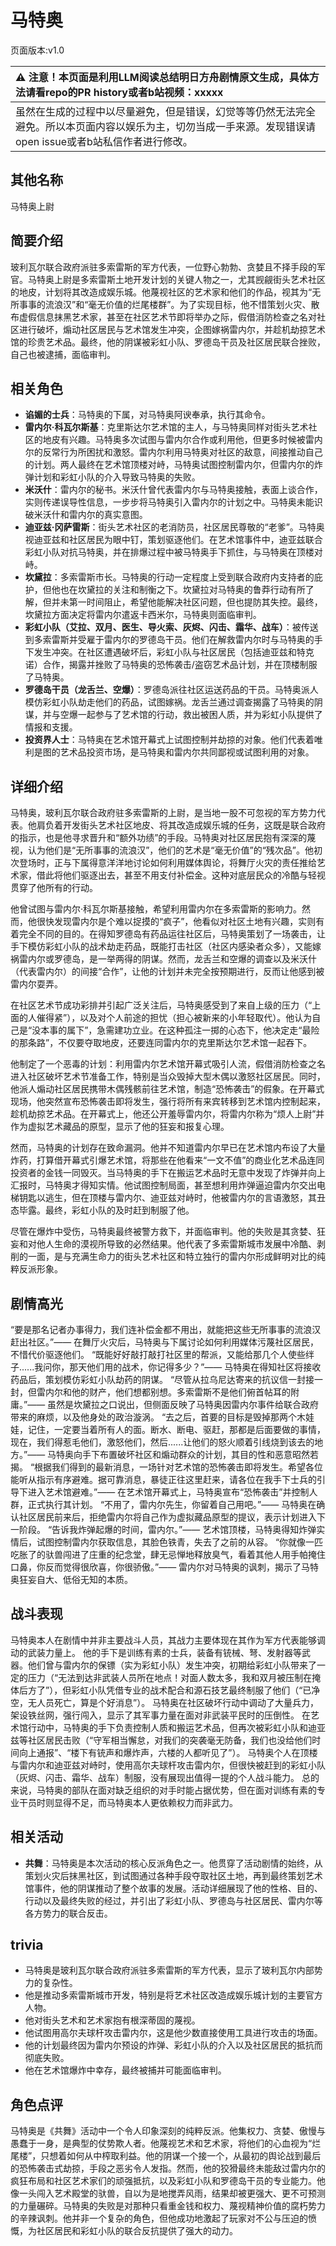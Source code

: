 # 马特奥
页面版本:v1.0
 

| :warning: 注意！本页面是利用LLM阅读总结明日方舟剧情原文生成，具体方法请看repo的PR history或者b站视频：xxxxx           |
|:----------------------------|
| 虽然在生成的过程中以尽量避免，但是错误，幻觉等等仍然无法完全避免。所以本页面内容以娱乐为主，切勿当成一手来源。发现错误请open issue或者b站私信作者进行修改。|



## 其他名称
马特奥上尉
## 简要介绍
玻利瓦尔联合政府派驻多索雷斯的军方代表，一位野心勃勃、贪婪且不择手段的军官。马特奥上尉是多索雷斯土地开发计划的关键人物之一，尤其觊觎街头艺术社区的地皮，计划将其改造成娱乐城。他蔑视社区的艺术家和他们的作品，视其为“无所事事的流浪汉”和“毫无价值的烂尾楼群”。为了实现目标，他不惜策划火灾、散布虚假信息抹黑艺术家，甚至在社区艺术节即将举办之际，假借消防检查之名对社区进行破坏，煽动社区居民与艺术馆发生冲突，企图嫁祸雷内尔，并趁机劫掠艺术馆的珍贵艺术品。最终，他的阴谋被彩虹小队、罗德岛干员及社区居民联合挫败，自己也被逮捕，面临审判。
## 相关角色
-   **谄媚的士兵**：马特奥的下属，对马特奥阿谀奉承，执行其命令。
-   **雷内尔·科瓦尔斯基**：克里斯达尔艺术馆的主人，与马特奥同样对街头艺术社区的地皮有兴趣。马特奥多次试图与雷内尔合作或利用他，但更多时候被雷内尔的反常行为所困扰和激怒。雷内尔利用马特奥对社区的敌意，间接推动自己的计划。两人最终在艺术馆顶楼对峙，马特奥试图控制雷内尔，但雷内尔的炸弹计划和彩虹小队的介入导致马特奥的失败。
-   **米沃什**：雷内尔的秘书。米沃什曾代表雷内尔与马特奥接触，表面上谈合作，实则传递误导性信息，一步步将马特奥引入雷内尔的计划之中。马特奥未能识破米沃什和雷内尔的真实意图。
-   **迪亚兹·冈萨雷斯**：街头艺术社区的老消防员，社区居民尊敬的“老爹”。马特奥视迪亚兹和社区居民为眼中钉，策划驱逐他们。在艺术馆事件中，迪亚兹联合彩虹小队对抗马特奥，并在排爆过程中被马特奥手下抓住，与马特奥在顶楼对峙。
-   **坎黛拉**：多索雷斯市长。马特奥的行动一定程度上受到联合政府内支持者的庇护，但他也在坎黛拉的关注和制衡之下。坎黛拉对马特奥的鲁莽行动有所了解，但并未第一时间阻止，希望他能解决社区问题，但也提防其失控。最终，坎黛拉方面决定将雷内尔遣返卡西米尔，马特奥则面临审判。
-   **彩虹小队（艾拉、双月、医生、导火索、灰烬、闪击、霜华、战车）**：被传送到多索雷斯并受雇于雷内尔的罗德岛干员。他们在解救雷内尔时与马特奥的手下发生冲突。在社区遭遇破坏后，彩虹小队与社区居民（包括迪亚兹和特克诺）合作，揭露并挫败了马特奥的恐怖袭击/盗窃艺术品计划，并在顶楼制服了马特奥。
-   **罗德岛干员（龙舌兰、空爆）**：罗德岛派往社区运送药品的干员。马特奥派人模仿彩虹小队劫走他们的药品，试图嫁祸。龙舌兰通过调查揭露了马特奥的阴谋，并与空爆一起参与了艺术馆的行动，救出被困人质，并为彩虹小队提供了情报和支援。
-   **投资界人士**：马特奥在艺术馆开幕式上试图控制并劫掠的对象。他们代表着唯利是图的艺术品投资市场，是马特奥和雷内尔共同鄙视或试图利用的对象。
## 详细介绍
马特奥，玻利瓦尔联合政府驻多索雷斯的上尉，是当地一股不可忽视的军方势力代表。他肩负着开发街头艺术社区地皮、将其改造成娱乐城的任务，这既是联合政府的指示，也是他寻求晋升和“额外功绩”的手段。马特奥对社区居民抱有深深的蔑视，认为他们是“无所事事的流浪汉”，他们的艺术是“毫无价值”的“残次品”。他初次登场时，正与下属得意洋洋地讨论如何利用媒体舆论，将舞厅火灾的责任推给艺术家，借此将他们驱逐出去，甚至不用支付补偿金。这种对底层民众的冷酷与轻视贯穿了他所有的行动。

他曾试图与雷内尔·科瓦尔斯基接触，希望利用雷内尔在多索雷斯的影响力。然而，他很快发现雷内尔是个难以捉摸的“疯子”，他看似对社区土地有兴趣，实则有着完全不同的目的。在得知罗德岛有药品运往社区后，马特奥策划了一场袭击，让手下模仿彩虹小队的战术劫走药品，既能打击社区（社区内感染者众多），又能嫁祸雷内尔或罗德岛，是一举两得的阴谋。然而，龙舌兰和空爆的调查以及米沃什（代表雷内尔）的间接“合作”，让他的计划并未完全按预期进行，反而让他感到被雷内尔耍弄。

在社区艺术节成功彩排并引起广泛关注后，马特奥感受到了来自上级的压力（“上面的人催得紧”），以及对个人前途的担忧（担心被新来的小年轻取代）。他认为自己是“没本事的属下”，急需建功立业。在这种孤注一掷的心态下，他决定走“最险的那条路”，不仅要夺取地皮，还要连同雷内尔的克里斯达尔艺术馆一起吞下。

他制定了一个恶毒的计划：利用雷内尔艺术馆开幕式吸引人流，假借消防检查之名进入社区破坏艺术节准备工作，特别是当众毁掉大型木偶以激怒社区居民。同时，他派人煽动社区居民携带木偶残骸前往艺术馆，制造“恐怖袭击”的假象。在开幕式现场，他突然宣布恐怖袭击即将发生，强行将所有来宾转移到艺术馆内控制起来，趁机劫掠艺术品。在开幕式上，他还公开羞辱雷内尔，将雷内尔称为“烦人上尉”并作为虚拟艺术藏品的原型，显示了他的狂妄和报复心理。

然而，马特奥的计划存在致命漏洞。他并不知道雷内尔早已在艺术馆内布设了大量炸药，打算借开幕式引爆艺术馆，将那些在他看来“一文不值”的商业化艺术品连同投资者的金钱一同毁灭。当马特奥的手下在搬运艺术品时无意中发现了炸弹并向上汇报时，马特奥才得知实情。他试图控制局面，甚至想利用炸弹逼迫雷内尔交出电梯钥匙以逃生，但在顶楼与雷内尔、迪亚兹对峙时，他被雷内尔的言语激怒，其丑态毕露。最终，彩虹小队的及时赶到制服了他。

尽管在爆炸中受伤，马特奥最终被警方救下，并面临审判。他的失败是其贪婪、狂妄和对他人生命的漠视所导致的必然结果。他代表了多索雷斯城市发展中冷酷、剥削的一面，是与充满生命力的街头艺术社区和特立独行的雷内尔形成鲜明对比的纯粹反派形象。
## 剧情高光
“要是那名记者办事得力，我们连补偿金都不用出，就能把这些无所事事的流浪汉赶出社区。”—— 在舞厅火灾后，马特奥与下属讨论如何利用媒体污蔑社区居民，不惜代价驱逐他们。
“既能好好敲打敲打社区里的帮派，又能给那几个人使些绊子......我问你，那天他们用的战术，你记得多少？”—— 马特奥在得知社区将接收药品后，策划模仿彩虹小队劫药的阴谋。
“尽管从拉乌尼达寄来的抗议信一封接一封，但雷内尔和他的财产，他们想都别想。多索雷斯不是他们俯首帖耳的附庸。”—— 虽然是坎黛拉之口说出，但侧面反映了马特奥因雷内尔事件给联合政府带来的麻烦，以及他身处的政治漩涡。
“去之后，首要的目标是毁掉那两个木娃娃，记住，一定要当着所有人的面。断水、断电、驱赶，那都是后面要做的事情，现在，我们得惹毛他们，激怒他们，然后......让他们的怒火顺着引线烧到该去的地方。”—— 马特奥向手下布置破坏社区和煽动群众的计划，其目的性和恶意昭然若揭。
“根据我们得到的最新消息，一场针对艺术馆的恐怖袭击即将发生。希望各位能听从指示有序避难。据可靠消息，暴徒正往这里赶来，请各位在我手下士兵的引导下进入艺术馆避难。”—— 在艺术馆开幕式上，马特奥宣布“恐怖袭击”并控制人群，正式执行其计划。
“不用了，雷内尔先生，你留着自己用吧。”—— 马特奥在确认社区居民前来后，拒绝雷内尔将自己作为虚拟藏品原型的提议，表示计划进入下一阶段。
“告诉我炸弹起爆的时间，雷内尔。”—— 艺术馆顶楼，马特奥得知炸弹实情后，试图控制雷内尔获取信息，其脸色铁青，失去了之前的从容。
“你就像一匹吃胀了的驮兽闯进了庄重的纪念堂，肆无忌惮地释放臭气，看着其他人用手帕掩住口鼻，你反而觉得很欣喜，你很骄傲。”—— 雷内尔对马特奥的讽刺，揭示了马特奥狂妄自大、低俗无知的本质。
## 战斗表现
马特奥本人在剧情中并非主要战斗人员，其战力主要体现在其作为军方代表能够调动的武装力量上。
他的手下是训练有素的士兵，装备有铳械、弩、发射器等武器。他们曾与雷内尔的保镖（实为彩虹小队）发生冲突，初期给彩虹小队带来了一定的压力（“无法到达非武装人员所在地点！对面人数太多，我和双月被压制在掩体后方了”），但彩虹小队凭借专业的战术配合和源石技艺最终制服了他们（“已净空，无人员死亡，算是个好消息”）。
马特奥在社区破坏行动中调动了大量兵力，架设铁丝网，强行闯入，显示了其军事力量在面对非武装平民时的压倒性。
在艺术馆行动中，马特奥的手下负责控制人质和搬运艺术品，但再次被彩虹小队和迪亚兹等社区居民击败（“守军相当懈怠，对我们的突袭毫无防备，我们也没给他们时间向上通报”、“楼下有铳声和爆炸声，六楼的人都听见了”）。
马特奥个人在顶楼与雷内尔和迪亚兹对峙时，使用高尔夫球杆攻击雷内尔，但很快被赶到的彩虹小队（灰烬、闪击、霜华、战车）制服，没有展现出值得一提的个人战斗能力。
总的来说，马特奥的部队在面对缺乏组织的对手时能占据优势，但在面对训练有素的专业干员时则显得不足，而马特奥本人更依赖权力而非武力。
## 相关活动
-   **共舞**：马特奥是本次活动的核心反派角色之一。他贯穿了活动剧情的始终，从策划火灾后抹黑社区，到试图通过各种手段夺取社区土地，再到最终策划艺术馆事件，他的阴谋推动了整个故事的发展。活动详细展现了他的性格、目的、行动以及最终失败的经过，并引出了彩虹小队、罗德岛与社区居民、雷内尔等各方势力的联合反击。
## trivia
- 马特奥是玻利瓦尔联合政府派驻多索雷斯的军方代表，显示了玻利瓦尔内部势力的复杂性。
- 他是推动多索雷斯城市开发，特别是将艺术社区改造成娱乐城计划的主要官方人物。
- 他对街头艺术和艺术家抱有根深蒂固的蔑视。
- 他试图用高尔夫球杆攻击雷内尔，这是他少数直接使用工具进行攻击的场面。
- 他的计划最终因为雷内尔预设的炸弹、彩虹小队的介入以及社区居民的抵抗而彻底失败。
- 他在艺术馆爆炸中幸存，最终被捕并可能面临审判。
## 角色点评
马特奥是《共舞》活动中一个令人印象深刻的纯粹反派。他集权力、贪婪、傲慢与愚蠢于一身，是典型的仗势欺人者。他蔑视艺术和艺术家，将他们的心血视为“烂尾楼”，只想着如何从中榨取利益。他的阴谋一个接一个，从最初的舆论战到最后的恐怖袭击式劫掠，手段之恶劣令人发指。然而，他的狡猾最终未能敌过雷内尔的疯狂布局和社区艺术家们的顽强抵抗，以及彩虹小队和罗德岛干员的专业能力。他像一头闯入艺术殿堂的驮兽，自以为是地搅弄风雨，结果却被更强大、更不可预测的力量碾碎。马特奥的失败是对那种只看重金钱和权力、蔑视精神价值的腐朽势力的辛辣讽刺。他并非一个复杂的角色，但他成功地激起了玩家对不公与压迫的愤慨，为社区居民和彩虹小队的联合反抗提供了强大的动力。